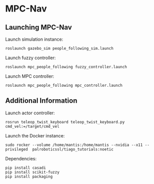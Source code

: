 # MPC-Nav
## Launching MPC-Nav
Launch simulation instance:
```
roslaunch gazebo_sim people_following_sim.launch
```
Launch fuzzy controller:
```
roslaunch mpc_people_following fuzzy_controller.launch
```
Launch MPC controller:
```
roslaunch mpc_people_following mpc_controller.launch
```
## Additional Information
Launch actor controller:
```
rosrun teleop_twist_keyboard teleop_twist_keyboard.py cmd_vel:=/target/cmd_vel
```

Launch the Docker instance:
```
sudo rocker --volume /home/mantis:/home/mantis --nvidia --x11 --privileged  palroboticssl/tiago_tutorials:noetic
```
Dependencies:
```
pip install casadi
pip install scikit-fuzzy
pip install packaging
```
